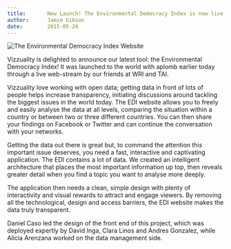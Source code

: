 ```yaml
---
title:       New Launch! The Environmental Democracy Index is now live
author:      Jamie Gibson
date:        2015-05-20
---
```


![The Environmental Democracy Index Website](/assets/images/posts/new-launch-edi.png)

Vizzuality is delighted to announce our latest tool: the Environmental Democracy Index! It was launched to the world with aplomb earlier today through a live web-stream by our friends at WRI and TAI.

Vizzuality love working with open data; getting data in front of lots of people helps increase transparency, initiating discussions around tackling the biggest issues in the world today. The EDI website allows you to freely and easily analyse the data at all levels, comparing the situation within a country or between two or three different countries. You can then share your findings on Facebook or Twitter and can continue the conversation with your networks.

Getting the data out there is great but, to command the attention this important issue deserves, you need a fast, interactive and captivating application. The EDI contains a lot of data. We created an intelligent architecture that places the most important information up top, then reveals greater detail when you find a topic you want to analyse more deeply.

The application then needs a clean, simple design with plenty of interactivity and visual rewards to attract and engage viewers. By removing all the technological, design and access barriers, the EDI website makes the data truly transparent.

Daniel Caso led the design of the front end of this project, which was deployed expertly by David Inga, Clara Linos and Andres Gonzalez, while Alicia Arenzana worked on the data management side.
